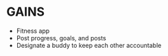 # GAINS
- Fitness app 
- Post progress, goals, and posts 
- Designate a buddy to keep each other accountable
  